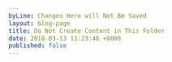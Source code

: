 ```yaml
---
byLine: Changes Here will Not Be Saved
layout: blog-page
title: Do Not Create Content in This Folder
date: 2018-03-13 11:23:48 +0000
published: false
---
```

